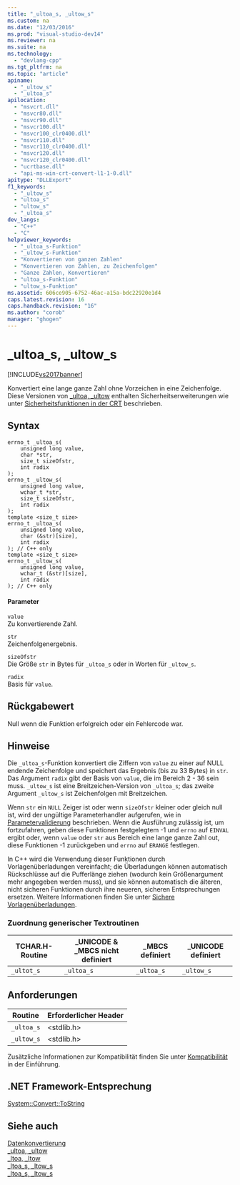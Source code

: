 ```yaml
---
title: "_ultoa_s, _ultow_s"
ms.custom: na
ms.date: "12/03/2016"
ms.prod: "visual-studio-dev14"
ms.reviewer: na
ms.suite: na
ms.technology: 
  - "devlang-cpp"
ms.tgt_pltfrm: na
ms.topic: "article"
apiname: 
  - "_ultow_s"
  - "_ultoa_s"
apilocation: 
  - "msvcrt.dll"
  - "msvcr80.dll"
  - "msvcr90.dll"
  - "msvcr100.dll"
  - "msvcr100_clr0400.dll"
  - "msvcr110.dll"
  - "msvcr110_clr0400.dll"
  - "msvcr120.dll"
  - "msvcr120_clr0400.dll"
  - "ucrtbase.dll"
  - "api-ms-win-crt-convert-l1-1-0.dll"
apitype: "DLLExport"
f1_keywords: 
  - "_ultow_s"
  - "ultoa_s"
  - "ultow_s"
  - "_ultoa_s"
dev_langs: 
  - "C++"
  - "C"
helpviewer_keywords: 
  - "_ultoa_s-Funktion"
  - "_ultow_s-Funktion"
  - "Konvertieren von ganzen Zahlen"
  - "Konvertieren von Zahlen, zu Zeichenfolgen"
  - "Ganze Zahlen, Konvertieren"
  - "ultoa_s-Funktion"
  - "ultow_s-Funktion"
ms.assetid: 606ce905-6752-46ac-a15a-bdc22920e1d4
caps.latest.revision: 16
caps.handback.revision: "16"
ms.author: "corob"
manager: "ghogen"
---
```

# _ultoa_s, _ultow_s
[!INCLUDE[vs2017banner](../../assembler/inline/includes/vs2017banner.md)]

Konvertiert eine lange ganze Zahl ohne Vorzeichen in eine Zeichenfolge.  Diese Versionen von [\_ultoa, \_ultow](../../c-runtime-library/reference/ultoa-ultow.md) enthalten Sicherheitserweiterungen wie unter [Sicherheitsfunktionen in der CRT](../../c-runtime-library/security-features-in-the-crt.md) beschrieben.  
  
## Syntax  
  
```  
errno_t _ultoa_s(  
    unsigned long value,  
    char *str,  
    size_t sizeOfstr,  
    int radix   
);  
errno_t _ultow_s(  
    unsigned long value,  
    wchar_t *str,  
    size_t sizeOfstr,  
    int radix   
);  
template <size_t size>  
errno_t _ultoa_s(  
    unsigned long value,  
    char (&str)[size],  
    int radix   
); // C++ only  
template <size_t size>  
errno_t _ultow_s(  
    unsigned long value,  
    wchar_t (&str)[size],  
    int radix   
); // C++ only  
```  
  
#### Parameter  
 `value`  
 Zu konvertierende Zahl.  
  
 `str`  
 Zeichenfolgenergebnis.  
  
 `sizeOfstr`  
 Die Größe `str` in Bytes für `_ultoa_s` oder in Worten für `_ultow_s`.  
  
 `radix`  
 Basis für `value`.  
  
## Rückgabewert  
 Null wenn die Funktion erfolgreich oder ein Fehlercode war.  
  
## Hinweise  
 Die `_ultoa_s`\-Funktion konvertiert die Ziffern von `value` zu einer auf NULL endende Zeichenfolge und speichert das Ergebnis \(bis zu 33 Bytes\) in `str`.  Das Argument `radix` gibt der Basis von `value`, die im Bereich 2 \- 36 sein muss.  `_ultow_s` ist eine Breitzeichen\-Version von `_ultoa_s`; das zweite Argument `_ultow_s` ist Zeichenfolgen mit Breitzeichen.  
  
 Wenn `str` ein `NULL` Zeiger ist oder wenn `sizeOfstr` kleiner oder gleich null ist, wird der ungültige Parameterhandler aufgerufen, wie in [Parametervalidierung](../../c-runtime-library/parameter-validation.md) beschrieben.  Wenn die Ausführung zulässig ist, um fortzufahren, geben diese Funktionen festgelegtem \-1 und `errno` auf `EINVAL`  ergibt oder, wenn `value` oder `str` aus Bereich eine lange ganze Zahl out, diese Funktionen \-1 zurückgeben und `errno` auf `ERANGE` festlegen.  
  
 In C\+\+ wird die Verwendung dieser Funktionen durch Vorlagenüberladungen vereinfacht; die Überladungen können automatisch Rückschlüsse auf die Pufferlänge ziehen \(wodurch kein Größenargument mehr angegeben werden muss\), und sie können automatisch die älteren, nicht sicheren Funktionen durch ihre neueren, sicheren Entsprechungen ersetzen.  Weitere Informationen finden Sie unter [Sichere Vorlagenüberladungen](../../c-runtime-library/secure-template-overloads.md).  
  
### Zuordnung generischer Textroutinen  
  
|TCHAR.H\-Routine|\_UNICODE & \_MBCS nicht definiert|\_MBCS definiert|\_UNICODE definiert|  
|----------------------|----------------------------------------|----------------------|-------------------------|  
|`_ultot_s`|`_ultoa_s`|`_ultoa_s`|`_ultow_s`|  
  
## Anforderungen  
  
|Routine|Erforderlicher Header|  
|-------------|---------------------------|  
|`_ultoa_s`|\<stdlib.h\>|  
|`_ultow_s`|\<stdlib.h\>|  
  
 Zusätzliche Informationen zur Kompatibilität finden Sie unter [Kompatibilität](../../c-runtime-library/compatibility.md) in der Einführung.  
  
## .NET Framework-Entsprechung  
 [System::Convert::ToString](https://msdn.microsoft.com/en-us/library/system.convert.tostring.aspx)  
  
## Siehe auch  
 [Datenkonvertierung](../../c-runtime-library/data-conversion.md)   
 [\_ultoa, \_ultow](../../c-runtime-library/reference/ultoa-ultow.md)   
 [\_ltoa, \_ltow](../../c-runtime-library/reference/ltoa-ltow.md)   
 [\_ltoa\_s, \_ltow\_s](../../c-runtime-library/reference/ltoa-s-ltow-s.md)   
 [\_ltoa\_s, \_ltow\_s](../../c-runtime-library/reference/ltoa-s-ltow-s.md)